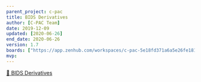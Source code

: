 ```yaml
---
parent_project: c-pac
title: BIDS Derivatives
author: [C-PAC Team]
date: 2019-12-09
updated: [2020-06-26]
end_date: 2020-06-26
version: 1.7
boards: ["https://app.zenhub.com/workspaces/c-pac-5e18fd371a6a5e26fe181e0f/board?repos=4733263,6067619,128152404,187101737,237050721,232425128"]
mvp: 
---
```


[🔗 BIDS Derivatives](https://bids-specification.readthedocs.io/en/stable/05-derivatives/01-introduction.html)

<!--more-->


